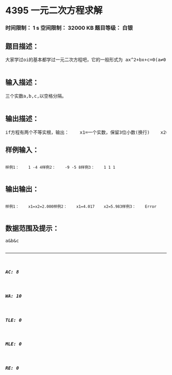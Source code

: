 # 4395 一元二次方程求解   
### 时间限制： 1 s     空间限制： 32000 KB     题目等级： 白银  
## 题目描述：  

<pre>
大家学过oi的基本都学过一元二次方程吧，它的一般形式为 ax^2+bx+c=0(a≠0)。先给出a,b,c,请你求x1和x2的值。(ps:若无根，直接输出Error)    ————By Edward_Tsui  

</pre>
  
  
## 输入描述：  

<pre>
三个实数a,b,c,以空格分隔。  

</pre>
  
  
## 输出描述：  

<pre>
if方程有两个不等实根，输出：    x1=一个实数，保留3位小数(换行)    x2=一个实数，保留3位小数else if方程有两个相等实数根，输出：    x1=x2=一个实数，保留3位小数else，输出    Error[都没有前缀制表符]
</pre>
  
  
## 样例输入：  

<pre><code>
样例1：    1 -4 4样例2：    -9 -5 8样例3：    1 1 1  

</code></pre>
  
  
## 输出输出：  

<pre><code>
样例1：    x1=x2=2.000样例2：    x1=4.017    x2=5.983样例3：    Error  

</code></pre>
  
  
## 数据范围及提示：  

<pre>
a&b&c<Maxdouble  

</pre>
  
  
***  

##### AC: 8  
##### WA: 10  
##### TLE: 0  
##### MLE: 0  
##### RE: 0  
